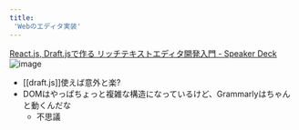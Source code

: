```yaml
---
title:
 'Webのエディタ実装'
---
```


[React.js, Draft.jsで作る リッチテキストエディタ開発入門 - Speaker Deck](https://speakerdeck.com/mottox2/react-dot-js-draft-dot-jsdezuo-ru-ritutitekisutoedeitakai-fa-ru-men?slide=4)
![image](https://gyazo.com/a2233453bde1d954fe684830fb9e6810/thumb/1000)

- [[draft.js]]使えば意外と楽?
- DOMはやっぱちょっと複雑な構造になっているけど、Grammarlyはちゃんと動くんだな
    - 不思議
